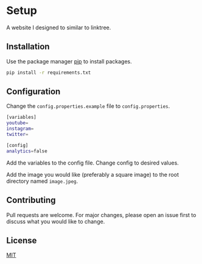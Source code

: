 # Setup

A website I designed to similar to linktree.

## Installation

Use the package manager [pip](https://pip.pypa.io/en/stable/) to install packages.

```bash
pip install -r requirements.txt
```

## Configuration

Change the ```config.properties.example``` file to ```config.properties```.

```bash
[variables]
youtube=
instagram=
twitter=

[config]
analytics=false
```
Add the variables to the config file. Change config to desired values.

Add the image you would like (preferably a square image) to the root directory named ```image.jpeg```.

## Contributing

Pull requests are welcome. For major changes, please open an issue first
to discuss what you would like to change.

## License

[MIT](https://choosealicense.com/licenses/mit/)